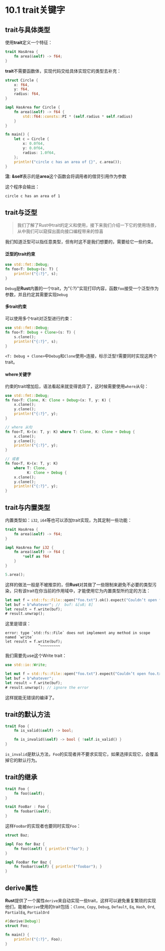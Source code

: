 # 10.1 trait关键字

## trait与具体类型

使用**trait**定义一个特征：

```rust
trait HasArea {
    fn area(&self) -> f64;
}
```
**trait**不需要函数体，实现代码交给具体实现它的类型去补充：

```rust
struct Circle {
    x: f64,
    y: f64,
    radius: f64,
}

impl HasArea for Circle {
    fn area(&self) -> f64 {
        std::f64::consts::PI * (self.radius * self.radius)
    }
}

fn main() {
    let c = Circle {
        x: 0.0f64,
        y: 0.0f64,
        radius: 1.0f64,
    };
    println!("circle c has an area of {}", c.area());
}
```
**注**: **&self**表示的是**area**这个函数会将调用者的借贷引用作为参数

这个程序会输出：

```
circle c has an area of 1
```

## trait与泛型

> 我们了解了Rust中trait的定义和使用，接下来我们介绍一下它的使用场景，从中我们可以窥探出面向接口编程带来的惊喜

我们知道泛型可以指任意类型，但有时这不是我们想要的，需要给它一些约束。

#### 泛型的trait约束

```rust
use std::fmt::Debug;
fn foo<T: Debug>(s: T) {
    println!("{:?}", s); 
}
```

`Debug`是**Rust**内置的一个trait，为"{:?}"实现打印内容，函数`foo`接受一个泛型作为参数，并且约定其需要实现`Debug`

#### 多trait约束

可以使用多个trait对泛型进行约束：

```rust
use std::fmt::Debug;
fn foo<T: Debug + Clone>(s: T) {
    s.clone(); 
    println!("{:?}", s); 
}
```
`<T: Debug + Clone>`中`Debug`和`Clone`使用`+`连接，标示泛型`T`需要同时实现这两个trait。

#### where关键字

约束的trait增加后，语法看起来就变得诡异了，这时候需要使用`where`从句：

```rust
use std::fmt::Debug;
fn foo<T: Clone, K: Clone + Debug>(x: T, y: K) {
    x.clone();
    y.clone();
    println!("{:?}", y);
}

// where 从句
fn foo<T, K>(x: T, y: K) where T: Clone, K: Clone + Debug {
    x.clone();
    y.clone();
    println!("{:?}", y);
}

// 或者
fn foo<T, K>(x: T, y: K) 
    where T: Clone, 
          K: Clone + Debug {
    x.clone();
    y.clone();
    println!("{:?}", y);
}
```

## trait与内置类型

内置类型如：`i32`, `i64`等也可以添加trait实现，为其定制一些功能：

```rust
trait HasArea {
    fn area(&self) -> f64;
}

impl HasArea for i32 {
    fn area(&self) -> f64 {
        *self as f64
    }
}

5.area();
```

这样的做法一般是不被推崇的，但**Rust**对其做了一些限制来避免不必要的类型污染，只有该trait在你当前的作用域中，才能使用它为内置类型所约定的方法：

```rust
let mut f = std::fs::File::open("foo.txt").ok().expect("Couldn’t open foo.txt");
let buf = b"whatever"; //  buf: &[u8; 8]
let result = f.write(buf);
# result.unwrap();
```

这里是错误：

```
error: type `std::fs::File` does not implement any method in scope named `write`
let result = f.write(buf);
               ^~~~~~~~~~
```

我们需要先use这个Write trait：

```rust
use std::io::Write;

let mut f = std::fs::File::open("foo.txt").expect("Couldn’t open foo.txt");
let buf = b"whatever";
let result = f.write(buf);
# result.unwrap(); // ignore the error
```

这样就能无错误的编译了。


## trait的默认方法


```rust
trait Foo {
    fn is_valid(&self) -> bool;

    fn is_invalid(&self) -> bool { !self.is_valid() }
}
```

`is_invalid`是默认方法，`Foo`的实现者并不要求实现它，如果选择实现它，会覆盖掉它的默认行为。

## trait的继承

```rust
trait Foo {
    fn foo(&self);
}

trait FooBar : Foo {
    fn foobar(&self);
}
```

这样`FooBar`的实现者也要同时实现`Foo`：

```rust
struct Baz;

impl Foo for Baz {
    fn foo(&self) { println!("foo"); }
}

impl FooBar for Baz {
    fn foobar(&self) { println!("foobar"); }
}
```

## derive属性

**Rust**提供了一个属性`derive`来自动实现一些trait，这样可以避免重复繁琐的实现他们，能被`derive`使用的trait包括：`Clone`, `Copy`, `Debug`, `Default`, `Eq`, `Hash`, `Ord`, `PartialEq`, `PartialOrd`

```rust
#[derive(Debug)]
struct Foo;

fn main() {
    println!("{:?}", Foo);
}
```


